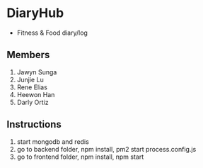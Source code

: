# DiaryHub
- Fitness & Food diary/log

## Members
1. Jawyn Sunga
2. Junjie Lu
3. Rene Elias
4. Heewon Han
5. Darly Ortiz

## Instructions
1) start mongodb and redis
2) go to backend folder, npm install, pm2 start process.config.js
3) go to frontend folder, npm install, npm start
